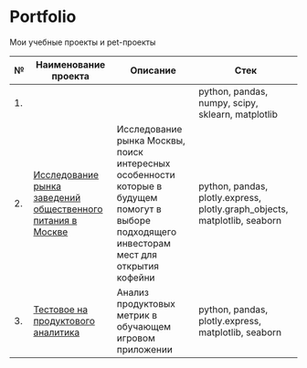 # Portfolio
Мои учебные проекты и pet-проекты 

| №    | Наименование проекта                | Описание                                                     | Стек                                                         |
| ---- | ------------------------------------------------------------ | ------------------------------------------------------------ | ------------------------------------------------------------ |
| 1.   | []() |  <br/> <br/> | python, pandas, numpy, scipy, sklearn, matplotlib       |
| 2.   | [Исследование рынка заведений общественного питания в Москве](https://github.com/Brodnevyo/Portfolio/blob/main/Rinok_obshepit/rinok_obshepit.ipynb) | Исследование рынка Москвы, поиск интересных особенности <br/> которые в будущем помогут в выборе подходящего инвесторам мест для открытия кофейни| python, pandas, plotly.express, plotly.graph_objects, matplotlib, seaborn |
| 3.   | [Тестовое на продуктового аналитика](https://github.com/Brodnevyo/Portfolio/blob/main/Product%20metrics/product_metrics.ipynb) | Анализ продуктовых метрик в обучающем игровом приложении             | python, pandas, plotly.express, matplotlib, seaborn|
